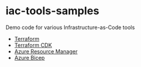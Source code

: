 # iac-tools-samples
Demo code for various Infrastructure-as-Code tools

* [Terraform](/terraform)
* [Terraform CDK](/terraform_cdk)
* [Azure Resource Manager](/Azure_Native/Azure_Resource_Manager)
* [Azure Bicep](/Azure_Native/Bicep)
